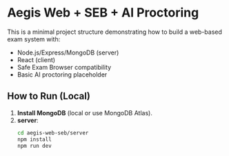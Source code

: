 # Aegis Web + SEB + AI Proctoring

This is a minimal project structure demonstrating how to build a web-based exam system with:
- Node.js/Express/MongoDB (server)
- React (client)
- Safe Exam Browser compatibility
- Basic AI proctoring placeholder

## How to Run (Local)

1. **Install MongoDB** (local or use MongoDB Atlas).
2. **server**:
   ```bash
   cd aegis-web-seb/server
   npm install
   npm run dev